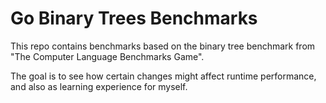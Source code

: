 # Go Binary Trees Benchmarks
This repo contains benchmarks based on the binary tree benchmark from "The Computer Language Benchmarks Game".

The goal is to see how certain changes might affect runtime performance, and also as learning experience for myself.

